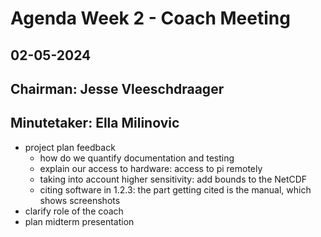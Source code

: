 # Agenda Week 2 - Coach Meeting

## 02-05-2024

## Chairman: Jesse Vleeschdraager
## Minutetaker: Ella Milinovic

- project plan feedback
    - how do we quantify documentation and testing
    - explain our access to hardware: access to pi remotely
    - taking into account higher sensitivity: add bounds to the NetCDF
    - citing software in 1.2.3: the part getting cited is the manual, which shows screenshots
- clarify role of the coach
- plan midterm presentation